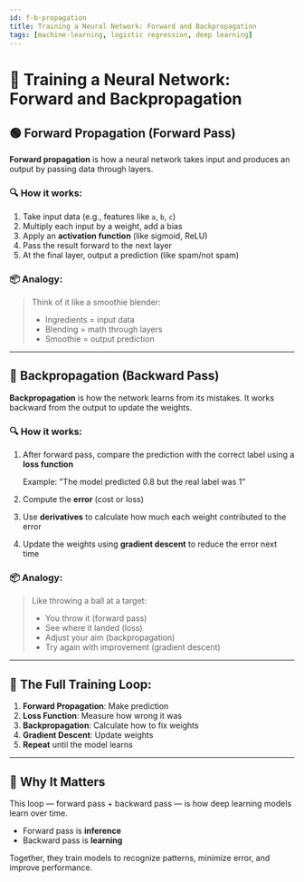 ```yaml
---
id: f-b-propagation
title: Training a Neural Network: Forward and Backpropagation
tags: [machine-learning, logistic regression, deep learning]
---
```


# 🧠 Training a Neural Network: Forward and Backpropagation

## 🟢 Forward Propagation (Forward Pass)

**Forward propagation** is how a neural network takes input and produces an output by passing data through layers.

### 🔍 How it works:

1. Take input data (e.g., features like `a`, `b`, `c`)
2. Multiply each input by a weight, add a bias
3. Apply an **activation function** (like sigmoid, ReLU)
4. Pass the result forward to the next layer
5. At the final layer, output a prediction (like spam/not spam)

### 📦 Analogy:

> Think of it like a smoothie blender:
> 
> - Ingredients = input data
> - Blending = math through layers
> - Smoothie = output prediction

---

## 🔴 Backpropagation (Backward Pass)

**Backpropagation** is how the network learns from its mistakes. It works backward from the output to update the weights.

### 🔍 How it works:

1. After forward pass, compare the prediction with the correct label using a **loss function**
    
    Example: "The model predicted 0.8 but the real label was 1"
    
2. Compute the **error** (cost or loss)
3. Use **derivatives** to calculate how much each weight contributed to the error
4. Update the weights using **gradient descent** to reduce the error next time

### 📦 Analogy:

> Like throwing a ball at a target:
> 
> - You throw it (forward pass)
> - See where it landed (loss)
> - Adjust your aim (backpropagation)
> - Try again with improvement (gradient descent)

---

## 🔁 The Full Training Loop:

1. **Forward Propagation**: Make prediction
2. **Loss Function**: Measure how wrong it was
3. **Backpropagation**: Calculate how to fix weights
4. **Gradient Descent**: Update weights
5. **Repeat** until the model learns

---

## 🧠 Why It Matters

This loop — forward pass + backward pass — is how deep learning models learn over time.

- Forward pass is **inference**
- Backward pass is **learning**

Together, they train models to recognize patterns, minimize error, and improve performance.